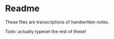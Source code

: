# Readme

These files are transcriptions of handwritten notes.

Todo: actually typeset the rest of these!
